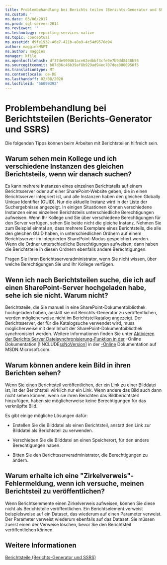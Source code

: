 ```yaml
---
title: Problembehandlung bei Berichts teilen (Berichts-Generator und SSRS) | Microsoft-Dokumentation
ms.custom: ''
ms.date: 03/06/2017
ms.prod: sql-server-2014
ms.reviewer: ''
ms.technology: reporting-services-native
ms.topic: conceptual
ms.assetid: d9fe1932-46e7-421b-a8a9-4c54d9576e94
author: maggiesMSFT
ms.author: maggies
manager: kfile
ms.openlocfilehash: df37de909461ace62edbbf3cfe9e7b9dd8448b56
ms.sourcegitcommit: b87d36c46b39af8b929ad94ec707dee8800950f5
ms.translationtype: MT
ms.contentlocale: de-DE
ms.lasthandoff: 02/08/2020
ms.locfileid: "66099392"
---
```

# <a name="troubleshoot-report-parts-report-builder-and-ssrs"></a>Problembehandlung bei Berichtsteilen (Berichts-Generator und SSRS)
  Die folgenden Tipps können beim Arbeiten mit Berichtsteilen hilfreich sein.  
  
## <a name="why-do-my-co-worker-and-i-see-different-instances-of-the-same-report-part-when-we-search-for-it"></a>Warum sehen mein Kollege und ich verschiedene Instanzen des gleichen Berichtsteils, wenn wir danach suchen?  
 Es kann mehrere Instanzen eines einzelnen Berichtsteils auf einem Berichtsserver oder auf einer SharePoint-Website geben, die in einen Berichtsserver integriert ist, und alle Instanzen haben den gleichen Globally Unique Identifier (GUID). Nur die aktuelle Instanz wird in der Liste der Suchergebnisse angezeigt. In einigen Situationen können verschiedene Instanzen eines einzelnen Berichtsteils unterschiedliche Berechtigungen aufweisen. Wenn Ihr Kollege und Sie über verschiedene Berechtigungen für den Server verfügen, sehen Sie beide nicht die gleiche Instanz. Nehmen Sie zum Beispiel einmal an, dass mehrere Exemplare eines Berichtsteils, die alle den gleichen GUID haben, in unterschiedlichen Ordnern auf einem Berichtsserver im integrierten SharePoint-Modus gespeichert werden. Wenn die Ordner unterschiedliche Berechtigungen aufweisen, dann haben die Berichtsteile in diesen Ordnern ebenfalls andere Berechtigungen.  
  
 Fragen Sie Ihren Berichtsserveradministrator, wenn Sie nicht wissen, über welche Berechtigungen Sie und Ihr Kollege verfügen.  
  
## <a name="when-i-search-for-report-parts-that-i-uploaded-to-a-sharepoint-server-i-do-not-see-them-why-not"></a>Wenn ich nach Berichtsteilen suche, die ich auf einen SharePoint-Server hochgeladen habe, sehe ich sie nicht. Warum nicht?  
 Berichtsteile, die Sie manuell in eine SharePoint-Dokumentbibliothek hochgeladen haben, anstatt sie mit Berichts-Generator zu veröffentlichen, werden möglicherweise nicht im Berichtsteilkatalog angezeigt. Der Berichtsserver, der für die Katalogsuche verwendet wird, muss möglicherweise mit dem Inhalt der SharePoint-Dokumentbibliothek synchronisiert werden. Weitere Informationen finden Sie unter [Aktivieren der Berichts Server Dateisynchronisierung-Funktion in der](../../2014/reporting-services/activate-report-server-file-sync-feature-sharepoint-central-administration.md) -Online Dokumentation [!INCLUDE[ssNoVersion](../includes/ssnoversion-md.md)] in der [-Online](https://go.microsoft.com/fwlink/?LinkId=154888) Dokumentation auf MSDN.Microsoft.com.  
  
## <a name="why-cant-others-see-the-image-in-their-reports"></a>Warum können andere kein Bild in ihren Berichten sehen?  
 Wenn Sie einen Berichtsteil veröffentlichen, der ein Link zu einer Bilddatei ist, ist der Berichtsteil wirklich nur ein Link. Wenn andere das Bild auch dann nicht sehen können, wenn sie ihren Berichten das Bildberichtsteil hinzufügen, haben sie möglicherweise keine Berechtigungen für das verknüpfte Bild.  
  
 Es gibt einige mögliche Lösungen dafür:  
  
-   Erstellen Sie die Bilddatei als einen Berichtsteil, anstatt den Link zur Bilddatei als Berichtsteil zu verwenden.  
  
-   Verschieben Sie die Bilddatei an einen Speicherort, für den andere Berechtigungen haben.  
  
-   Bitten Sie den Berichtsserveradministrator, die Berechtigungen zu ändern.  
  
## <a name="why-do-i-get-a-circular-reference-error-message-when-i-try-to-publish-my-report-part"></a>Warum erhalte ich eine "Zirkelverweis"-Fehlermeldung, wenn ich versuche, meinen Berichtsteil zu veröffentlichen?  
 Wenn Berichtselemente einen Zirkelverweis aufweisen, können Sie diese nicht als Berichtsteile veröffentlichen. Ein Berichtselement verweist beispielsweise auf ein Dataset, das wiederum auf einen Parameter verweist. Der Parameter verweist wiederum ebenfalls auf das Dataset. Sie müssen zuerst einen der Verweise löschen, bevor Sie den Berichtsteil veröffentlichen können.  
  
## <a name="see-also"></a>Weitere Informationen  
 [Berichtsteile &#40;Berichts-Generator und SSRS&#41;](report-parts-report-builder-and-ssrs.md)  
  
  
